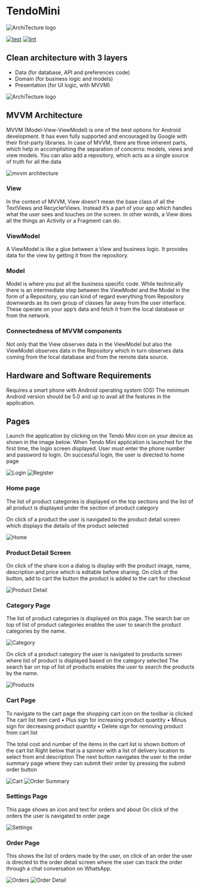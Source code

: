 # TendoMini

 <img src="images/logo.png" alt="ArchiTecture logo"/>

[![test](https://github.com/blocoio/android-template/workflows/test/badge.svg?branch=master)](https://github.com/blocoio/android-template/actions?query=workflow%3Atest+branch%3Amaster)
[![lint](https://github.com/blocoio/android-template/workflows/lint/badge.svg?branch=master)](https://github.com/blocoio/android-template/actions?query=workflow%3Alint+branch%3Amaster)

## Clean architecture with 3 layers
- Data (for database, API and preferences code)
- Domain (for business logic and models)
- Presentation (for UI logic, with MVVM)

 <img src="images/AndroidTemplate-CleanArchitecture.png" alt="ArchiTecture logo"/>
 
## MVVM Architecture 
MVVM (Model-View-ViewModel) is one of the best options for Android development. It has even fully supported and encouraged by Google with their first-party libraries.
In case of MVVM, there are three inherent parts, which help in accomplishing the separation of concerns: models, views and view models. You can also add a repository, which acts as a single source of truth for all the data

<img src="images/mvvm-architecture-overview.webp" alt="mvvm architecture"/>

### View
In the context of MVVM, View doesn’t mean the base class of all the TextViews and RecyclerViews. Instead it’s a part of your app which handles what the user sees and touches on the screen. In other words, a View does all the things an Activity or a Fragment can do.

### ViewModel
A ViewModel is like a glue between a View and business logic. It provides data for the view by getting it from the repository.

### Model
Model is where you put all the business specific code. While technically there is an intermediate step between the ViewModel and the Model in the form of a Repository, you can kind of regard everything from Repository downwards as its own group of classes far away from the user interface. These operate on your app’s data and fetch it from the local database or from the network.

### Connectedness of MVVM components
Not only that the View observes data in the ViewModel but also the ViewModel observes data in the Repository which in turn observes data coming from the local database and from the remote data source.

## Hardware and Software Requirements
Requires a smart phone with Android operating system (OS)
The minimum Android version should be 5.0 and up to avail all the features in the application.

## Pages
Launch the application by clicking on the Tendo Mini icon on your device as shown in the image below.
When Tendo Mini application is launched for the first time, the login screen displayed. 
User must enter the phone number and password to login. On successful login, the user is directed to home page 

<img src="images/login.png" alt="Login"/>

<img src="images/register.png" alt="Register"/>

### Home page
The list of product categories is displayed on the top sections and the list of all product is displayed under the section of product category 

On click of a product the user is navigated to the product detail screen which displays the details of the product selected 

<img src="images/home.png" alt="Home"/>

### Product Detail Screen
On click of the share icon a dialog is display with the product image, name, description and price which is editable before sharing. 
On click of the button, add to cart the button the product is added to the cart for checkout

<img src="images/product_detail.png" alt="Product Detail"/>

### Category Page
The list of product categories is displayed on this page.
The search bar on top of list of product categories enables the user to search the product categories by the name.

<img src="images/category.png" alt="Category"/>

On click of a product category the user is navigated to products screen where list of product is displayed based on the category selected
The search bar on top of list of products enables the user to search the products by the name.

<img src="images/products.png" alt="Products"/>

### Cart Page
To navigate to the cart page the shopping cart icon on the toolbar is clicked
The cart list item card
•	Plus sign for increasing product quantity
•	Minus sign for decreasing product quantity
•	Delete sign for removing product from cart list 

The total cost and number of the items in the cart list is shown bottom of the cart list
Right below that is a spinner with a list of delivery location to select from and description 
The next button navigates the user to the order summary page where they can submit their order by pressing the submit order button 

<img src="images/cart.png" alt="Cart"/>

<img src="images/order_summary.png" alt="Order Summary"/>

### Settings Page
This page shows an icon and text for orders and about 
On click of the orders the user is navigated to order page

<img src="images/settings.png" alt="Settings"/>

### Order Page
This shows the list of orders made by the user, on click of an order the user is directed to the order detail screen where the user can track the order through a chat conversation on WhatsApp. 

<img src="images/orders.png" alt="Orders"/>

<img src="images/order_detail.png" alt="Order Detail"/>
